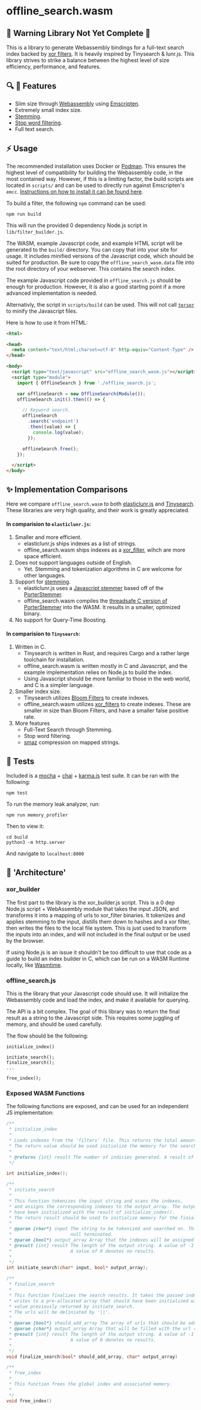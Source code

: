 # offline_search.wasm

## :rotating_light: Warning Library Not Yet Complete :rotating_light:

This is a library to generate Webassembly bindings for a full-text search index backed by [xor filters](https://github.com/FastFilter/xor_singleheader). It is heavily inspired by Tinysearch & lunr.js. This library strives to strike a balance between the highest level of size efficiency, performance, and features.

## :mag: :ant: Features
* Slim size through [Webassembly](https://webassembly.org/) using [Emscripten](https://emscripten.org/index.html).
* Extremely small index size.
* [Stemming](https://en.wikipedia.org/wiki/Stemming).
* [Stop word filtering](https://www.elastic.co/guide/en/elasticsearch/reference/current/analysis-stop-tokenfilter.html).
* Full text search.

## :zap: Usage

The recommended installation uses Docker or [Podman](https://developers.redhat.com/blog/2019/02/21/podman-and-buildah-for-docker-users/). This ensures the highest level of compatibility for building the Webassembly code, in the most contained way. However, if this is a limiting factor, the build scripts are located in `scripts/` and can be used to directly run against Emscripten's `emcc`. [Instructions on how to install it can be found here](https://emscripten.org/docs/getting_started/downloads.html#sdk-download-and-install).

To build a filter, the following `npm` command can be used:
```
npm run build
```
This will run the provided 0 dependency Node.js script in `lib/filter_builder.js`.

The WASM, example Javascript code, and example HTML script will be generated to the `build/` directory. You can copy that into your site for usage. It includes minified versions of the Javascript code, which should be suited for production. Be sure to copy the `offline_search_wasm.data` file into the root directory of your webserver. This contains the search index.

The example Javascript code provided in `offline_search.js` should be enough for production. However, it is also a good starting point if a more advanced implementation is needed.

Alternativly, the script in `scripts/build` can be used. This will not call [`terser`](https://github.com/terser/terser) to minify the Javascript files.

Here is how to use it from HTML:
```html
<html>

<head>
  <meta content="text/html;charset=utf-8" http-equiv="Content-Type" />
</head>

<body>
  <script type="text/javascript" src="offline_search_wasm.js"></script>
  <script type="module">
    import { OfflineSearch } from './offline_search.js';

    var offlineSearch = new OfflineSearch(Module());
    offlineSearch.init().then(() => {

      // Keyword search.
      offlineSearch
        .search('endpoint')
        .then((value) => {
          console.log(value);
        });

      offlineSearch.free();
    });

  </script>
</body>
```


## :sparkles: Implementation Comparisons
Here we compare `offline_search.wasm` to both [elasticlunr.js](https://github.com/weixsong/elasticlunr.js) and [Tinysearch](https://github.com/tinysearch/tinysearch). These libraries are very high quality, and their work is greatly appreciated.

#### In comparision to `elasticlunr.js`:
1) Smaller and more efficient.
   * elasticlunr.js ships indexes as a list of strings.
   * offline_search.wasm ships indexes as a [xor_filter](https://github.com/FastFilter/xor_singleheader), wihch are more space efficient.
2) Does not support languages outside of English.
   * Yet. Stemming and tokenization algorithms in C are welcome for other languages.
3) Support for [stemming](https://en.wikipedia.org/wiki/Stemming).
   * elasticlunr.js uses a [Javascript stemmer](https://github.com/weixsong/elasticlunr.js/blob/master/lib/stemmer.js) based off of the [PorterStemmer](https://tartarus.org/martin/PorterStemmer/index.html).
   * offline_search.wasm compiles the [threadsafe C version of PorterStemmer](https://tartarus.org/martin/PorterStemmer/c_thread_safe.txt) into the WASM. It results in a smaller, optimized binary.
4) No support for Query-Time Boosting.

#### In comparision to `Tinysearch`:
1) Written in C.
   * Tinysearch is written in Rust, and requires Cargo and a rather large toolchain for installation.
   * offline_search.wasm is written mostly in C and Javascript, and the example implementation relies on Node.js to build the index.
   * Using Javascript should be more familiar to those in the web world, and C is a simpler language.
2) Smaller index size.
   * Tinysearch utilizes [Bloom Filters](https://en.wikipedia.org/wiki/Bloom_filter) to create indexes.
   * offline_search.wasm utilizes [xor_filters](https://github.com/FastFilter/xor_singleheader) to create indexes. These are smaller in size than Bloom Filters, and have a smaller false positive rate.
3) More features
   * Full-Text Search through Stemming.
   * Stop word filtering.
   * [smaz](https://github.com/antirez/smaz) compression on mapped strings.


## :rotating_light: Tests
Included is a [mocha](https://mochajs.org/) + [chai](https://www.chaijs.com/) + [karma.js](https://karma-runner.github.io/latest/index.html) test suite. It can be ran with the following:
```
npm test
```

To run the memory leak analyzer, run:
```
npm run memory_profiler
```

Then to view it:
```
cd build
python3 -m http.server
```
And navigate to `localhost:8000`

## :rocket: 'Architecture'

### xor_builder
The first part to the library is the xor_builder.js script. This is a 0 dep Node.js script + WebAssembly module that takes the input JSON, and transforms it into a mapping of urls to xor_filter binaries. It tokenizes and applies stemming to the input, distills them down to hashes and a xor filter, then writes the files to the local file system. This is just used to transform the inputs into an index, and will not included in the final output or be used by the browser.

If using Node.js is an issue it shouldn't be too difficult to use that code as a guide to build an index builder in C, which can be run on a WASM Runtime locally, like [Wasmtime](https://github.com/bytecodealliance/wasmtime).

### offline_search.js
This is the library that your Javascript code should use. It will initialize the Webassembly code and load the index, and make it available for querying.

The API is a bit complex. The goal of this library was to return the final result as a string to the Javascript side. This requires some juggling of memory, and should be used carefully.

The flow should be the following:
```
initialize_index()

initiate_search();
finalize_search();
...

free_index();
```


### Exposed WASM Functions

The following functions are exposed, and can be used for an independent JS implementation:
```c
/**
 * initialize_index
 *
 * Loads indexes from the 'filters' file. This returns the total amount of indexes generated.
 * The return value should be used initialize the memory for the search results.
 *
 * @returns {int} result The number of indicies generated. A result of -1 denotes an error.
 */

int initialize_index();
```

```c
/**
 * initiate_search
 *
 * This function tokenizes the input string and scans the indexes, 
 * and assigns the corresponding indexes to the output_array. The output_array should
 * have been initialized with the result of initialize_index().
 * The return result should be used to initialize memory for the finialize_search function.
 *
 * @param {char*} input The string to be tokenized and searched on. This is required to be
 *                      null terminated.
 * @param {bool*} output_array Array that the indexes will be assigned to.
 * @result {int} result The length of the output string. A value of -1 denotes an error. 
 *                      A value of 0 denotes no results.
 *
 */
int initiate_search(char* input, bool* output_array);
```

```c
/**
 * finalize_search
 *
 * This function finalizes the search results. It takes the passed index mapping, and
 * writes to a pre-allocated array that should have been initialized with the
 * value previously returned by initiate_search.
 * The urls will be deliniated by '||'.
 *
 * @param {bool*} should_add_array The array of urls that should be added.
 * @param {char*} output_array Array that will be filled with the url result.
 * @result {int} result The length of the output string. A value of -1 denotes an error. 
 *                      A value of 0 denotes no results.
 *
 */
void finalize_search(bool* should_add_array, char* output_array)
```

```c
/**
 * free_index
 *
 * This function frees the global index and associated memory.
 *
 */
void free_index()
```
